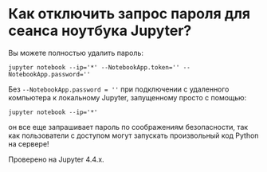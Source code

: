 # Как отключить запрос пароля для сеанса ноутбука Jupyter?

Вы можете полностью удалить пароль:

```
jupyter notebook --ip='*' --NotebookApp.token='' --NotebookApp.password=''
```

Без `--NotebookApp.password = ''` при подключении с удаленного компьютера к локальному Jupyter, запущенному просто с помощью:

```
jupyter notebook --ip='*'
```

он все еще запрашивает пароль по соображениям безопасности, так как пользователи с доступом могут запускать произвольный код Python на сервере!

Проверено на Jupyter 4.4.x.